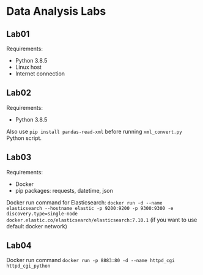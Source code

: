# Data Analysis Labs
## Lab01
Requirements:
* Python 3.8.5
* Linux host
* Internet connection
## Lab02
Requirements:
* Python 3.8.5

Also use `pip install pandas-read-xml` before running `xml_convert.py` Python script.
## Lab03
Requirements:
* Docker
* pip packages: requests, datetime, json

Docker run command for Elasticsearch: `docker run -d --name elasticsearch --hostname elastic -p 9200:9200 -p 9300:9300 -e discovery.type=single-node docker.elastic.co/elasticsearch/elasticsearch:7.10.1` (if you want to use default docker network)

## Lab04
Docker run command `docker run -p 8883:80 -d --name httpd_cgi httpd_cgi_python`
